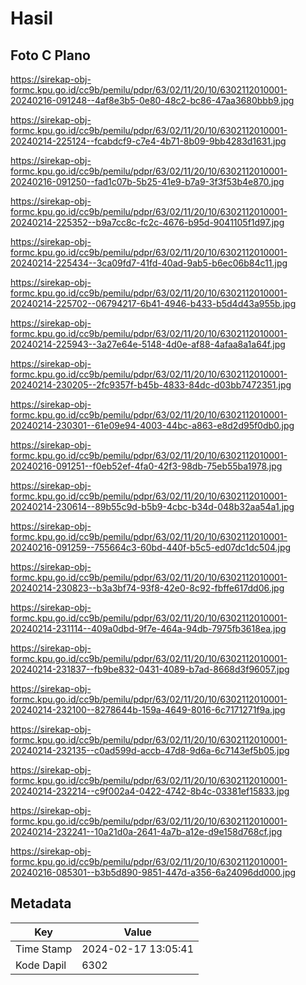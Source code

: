 # Hasil

## Foto C Plano

https://sirekap-obj-formc.kpu.go.id/cc9b/pemilu/pdpr/63/02/11/20/10/6302112010001-20240216-091248--4af8e3b5-0e80-48c2-bc86-47aa3680bbb9.jpg

https://sirekap-obj-formc.kpu.go.id/cc9b/pemilu/pdpr/63/02/11/20/10/6302112010001-20240214-225124--fcabdcf9-c7e4-4b71-8b09-9bb4283d1631.jpg

https://sirekap-obj-formc.kpu.go.id/cc9b/pemilu/pdpr/63/02/11/20/10/6302112010001-20240216-091250--fad1c07b-5b25-41e9-b7a9-3f3f53b4e870.jpg

https://sirekap-obj-formc.kpu.go.id/cc9b/pemilu/pdpr/63/02/11/20/10/6302112010001-20240214-225352--b9a7cc8c-fc2c-4676-b95d-9041105f1d97.jpg

https://sirekap-obj-formc.kpu.go.id/cc9b/pemilu/pdpr/63/02/11/20/10/6302112010001-20240214-225434--3ca09fd7-41fd-40ad-9ab5-b6ec06b84c11.jpg

https://sirekap-obj-formc.kpu.go.id/cc9b/pemilu/pdpr/63/02/11/20/10/6302112010001-20240214-225702--06794217-6b41-4946-b433-b5d4d43a955b.jpg

https://sirekap-obj-formc.kpu.go.id/cc9b/pemilu/pdpr/63/02/11/20/10/6302112010001-20240214-225943--3a27e64e-5148-4d0e-af88-4afaa8a1a64f.jpg

https://sirekap-obj-formc.kpu.go.id/cc9b/pemilu/pdpr/63/02/11/20/10/6302112010001-20240214-230205--2fc9357f-b45b-4833-84dc-d03bb7472351.jpg

https://sirekap-obj-formc.kpu.go.id/cc9b/pemilu/pdpr/63/02/11/20/10/6302112010001-20240214-230301--61e09e94-4003-44bc-a863-e8d2d95f0db0.jpg

https://sirekap-obj-formc.kpu.go.id/cc9b/pemilu/pdpr/63/02/11/20/10/6302112010001-20240216-091251--f0eb52ef-4fa0-42f3-98db-75eb55ba1978.jpg

https://sirekap-obj-formc.kpu.go.id/cc9b/pemilu/pdpr/63/02/11/20/10/6302112010001-20240214-230614--89b55c9d-b5b9-4cbc-b34d-048b32aa54a1.jpg

https://sirekap-obj-formc.kpu.go.id/cc9b/pemilu/pdpr/63/02/11/20/10/6302112010001-20240216-091259--755664c3-60bd-440f-b5c5-ed07dc1dc504.jpg

https://sirekap-obj-formc.kpu.go.id/cc9b/pemilu/pdpr/63/02/11/20/10/6302112010001-20240214-230823--b3a3bf74-93f8-42e0-8c92-fbffe617dd06.jpg

https://sirekap-obj-formc.kpu.go.id/cc9b/pemilu/pdpr/63/02/11/20/10/6302112010001-20240214-231114--409a0dbd-9f7e-464a-94db-7975fb3618ea.jpg

https://sirekap-obj-formc.kpu.go.id/cc9b/pemilu/pdpr/63/02/11/20/10/6302112010001-20240214-231837--fb9be832-0431-4089-b7ad-8668d3f96057.jpg

https://sirekap-obj-formc.kpu.go.id/cc9b/pemilu/pdpr/63/02/11/20/10/6302112010001-20240214-232100--8278644b-159a-4649-8016-6c7171271f9a.jpg

https://sirekap-obj-formc.kpu.go.id/cc9b/pemilu/pdpr/63/02/11/20/10/6302112010001-20240214-232135--c0ad599d-accb-47d8-9d6a-6c7143ef5b05.jpg

https://sirekap-obj-formc.kpu.go.id/cc9b/pemilu/pdpr/63/02/11/20/10/6302112010001-20240214-232214--c9f002a4-0422-4742-8b4c-03381ef15833.jpg

https://sirekap-obj-formc.kpu.go.id/cc9b/pemilu/pdpr/63/02/11/20/10/6302112010001-20240214-232241--10a21d0a-2641-4a7b-a12e-d9e158d768cf.jpg

https://sirekap-obj-formc.kpu.go.id/cc9b/pemilu/pdpr/63/02/11/20/10/6302112010001-20240216-085301--b3b5d890-9851-447d-a356-6a24096dd000.jpg


## Metadata

| Key        | Value               |
| ---------- | ------------------- |
| Time Stamp | 2024-02-17 13:05:41 |
| Kode Dapil | 6302                |



